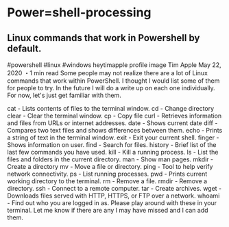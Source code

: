 # Power=shell-processing

## Linux commands that work in Powershell by default.
#powershell #linux #windows
heytimapple profile image
Tim Apple
May 22, 2020 ・1 min read
Some people may not realize there are a lot of Linux commands that work within PowerShell. I thought I would list some of them for people to try. In the future I will do a write up on each one individually. For now, let's just get familiar with them.

cat - Lists contents of files to the terminal window.
cd - Change directory
clear - Clear the terminal window.
cp - Copy file
curl - Retrieves information and files from URLs or internet addresses.
date - Shows current date
diff - Compares two text files and shows differences between them.
echo - Prints a string of text in the terminal window.
exit - Exit your current shell.
finger - Shows information on user.
find - Search for files.
history - Brief list of the last few commands you have used.
kill - Kill a running process.
ls - List the files and folders in the current directory.
man - Show man pages.
mkdir - Create a directory
mv - Move a file or directory.
ping - Tool to help verify network connectivity.
ps - List running processes.
pwd - Prints current working directory to the terminal.
rm - Remove a file.
rmdir - Remove a directory.
ssh - Connect to a remote computer.
tar - Create archives.
wget - Downloads files served with HTTP, HTTPS, or FTP over a network.
whoami - Find out who you are logged in as.
Please play around with these in your terminal. Let me know if there are any I may have missed and I can add them.